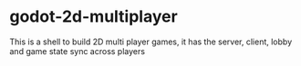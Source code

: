# godot-2d-multiplayer
This is a shell to build 2D multi player games, it has the server, client, lobby and game state sync across players
